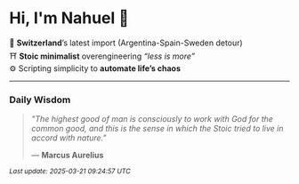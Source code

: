 # Hi, I'm Nahuel :tiger:

📍 **Switzerland**’s latest import (Argentina-Spain-Sweden detour)  
⛩️ **Stoic minimalist** overengineering *“less is more”*  
⚙️ Scripting simplicity to **automate life’s chaos**

---

### Daily Wisdom
> _"The highest good of man is consciously to work with God for the common good, and this is the sense in which the Stoic tried to live in accord with nature."_  
>
> — **Marcus Aurelius**

<sub>*Last update: 2025-03-21 09:24:57 UTC*</sub>

